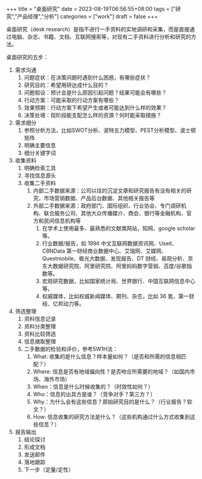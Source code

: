 +++
title = "桌面研究"
date = 2023-08-19T06:56:55+08:00
tags = ["研究","产品经理","分析"]
categories = ["work"]
draft = false
+++

桌面研究（desk research）是指不进行一手资料的实地调研和采集，而是直接通过电脑、杂志、书籍、文档、互联网搜索等，对现有二手资料进行分析和研究的方法。

桌面研究的五步：
1. 需求沟通
    1. 问题症状：在决策问题时遇到什么困惑，有哪些症状？
    2. 研究目的：希望用研达成什么目的？
    3. 问题假设：预计会是什么原因引起问题？结果可能会有哪些？
    4. 行动方案：可能采取的行动方案有哪些？
    5. 效果预期：行动方案下希望产生或者可能达到什么样的效果？
    6. 决策处境：现阶段能支配怎么样的资源？何时能采取措施？
2. 需求细分
    1. 参照分析方法，比如SWOT分析、波特五力模型、PEST分析模型、波士顿矩阵
    2. 明确主要信息
    3. 细分关键字词
3. 收集资料
    1. 明确检索工具
    2. 寻找信息源头
    3. 收集二手资料
        1. 内部二手数据来源：公司以往的沉淀文章和研究报告有没有相关的研究，市场营销数据、产品后台数据、其他相关报告等
        2. 外部二手数据来源：政府部门、国际组织、行业协会、专门调研机构、联合服务公司、其他大众传播媒介、商会、银行等金融机构、官方和民间信息机构等
            1. 在学术上使用最多、最熟悉的文献类网站，知网、google scholar 等。
            2. 行业数据/报告，如 199it 中文互联网数据资讯网、Useit、CBNData 第一财经商业数据中心、艾瑞网、艾媒网、Questmobile、极光大数据、发现报告、DT 财经、易观分析、京东大数据研究院、阿里研究院、阿里妈妈数字营销、百度/谷歌指数等。
            3. 宏观研究数据，比如国家统计局、世界银行、中国互联网信息中心等。
            4. 权威媒体，比如权威新闻媒体、期刊、杂志，比如 36 氪、第一财经、亿邦动力等。
4. 筛选整理
    1. 资料信息记录
    2. 资料分类整理
    3. 资料比较筛选
    4. 信息摘取整理
    5. 二手数据的检验和评价，参考5W1H法：
        1. What: 收集的是什么信息？样本量如何？（是否和所需的信息相匹配？）
        2. Where: 信息是否有地域偏向性？是否吻合所需要的地域？（如国内市场、海外市场）
        3. When：信息是什么时候收集的？（时效性如何？）
        4. Who：信息的出具方是谁？（竞争对手？第三方？）
        5. Why：为什么会有这些信息？原始研究目的是什么？（行业报告？软文？）
        6. How: 信息收集的研究方法是什么？（这些机构通过什么方式收集到这些信息？）
5. 报告输出
    1. 结论探讨
    2. 形成文档
    3. 发送邮件
    4. 落地跟踪
    5. 下一步（定量/定性）